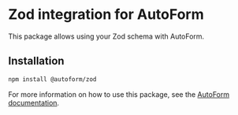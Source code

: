 # Zod integration for AutoForm

This package allows using your Zod schema with AutoForm.

## Installation

```bash
npm install @autoform/zod
```

For more information on how to use this package, see the [AutoForm documentation](https://autoform.vantezzen.io/docs/schema-providers/zod).
